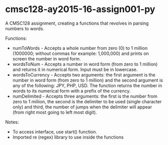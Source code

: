 # cmsc128-ay2015-16-assign001-py
A CMSC128 assignment, creating a functions that revolves in parsing numbers to words.

Functions:
* numToWords - Accepts a whole number from zero (0) to 1 million (1000000; without commas for example: 1,000,000) and prints on screen the number in word form.
* wordsToNum - Accepts a number in word form (from zero to 1 million) and returns it in numerical form. Input must be in lowercase.
* wordsToCurrency - Accepts two arguments: the first argument is the number in word form (from zero to 1 million) and the second argument is any of the following: JPY, PHP, USD. The function returns the number in words to its numerical form with a prefix of the currency.
* numDelimited - Accepts three arguments: the first is the number from zero to 1 miliion, the second is the delimiter to be used (single character only) and third, the number of jumps when the delimiter will appear (from right most going to left most digit).
 
Notes:
* To access interface, use start() function.
* Imported re (regex) library to use inside the functions
